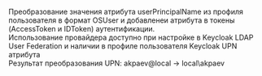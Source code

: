 Преобразование значения атрибута userPrincipalName из профиля пользователя в формат OSUser и добавленеи атрибута в токены (AccessToken и IDToken) аутентификации.  
Использование провайдера доступно при настройке в Keycloak LDAP User Federation и наличии в профиле пользователя Keycloak UPN атрибута  
Результат преобразования UPN: akpaev@local -> local\akpaev
